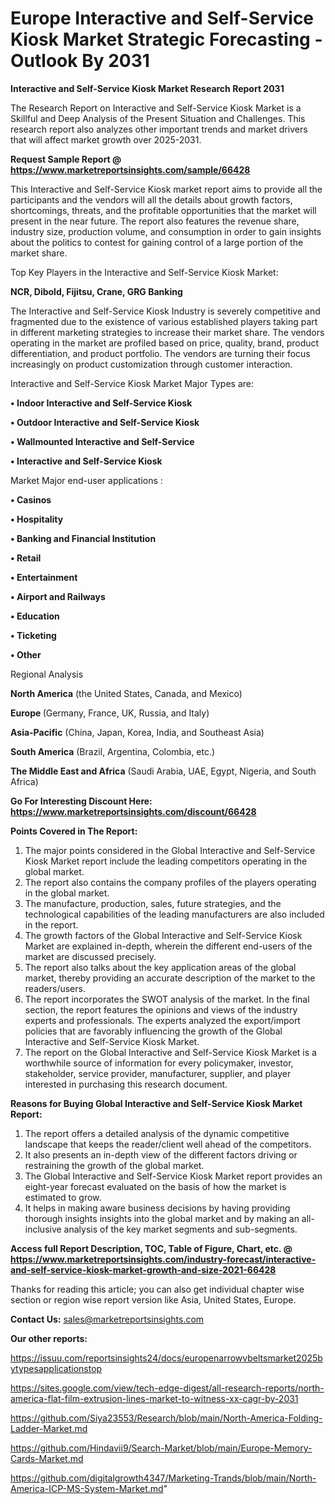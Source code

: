 # Europe Interactive and Self-Service Kiosk Market Strategic Forecasting - Outlook By 2031

<strong>Interactive and Self-Service Kiosk Market Research Report 2031</strong>

The Research Report on Interactive and Self-Service Kiosk Market is a Skillful and Deep Analysis of the Present Situation and Challenges. This research report also analyzes other important trends and market drivers that will affect market growth over 2025-2031.

<strong>Request Sample Report @ <a href=https://www.marketreportsinsights.com/sample/66428>https://www.marketreportsinsights.com/sample/66428</a></strong>

This Interactive and Self-Service Kiosk market report aims to provide all the participants and the vendors will all the details about growth factors, shortcomings, threats, and the profitable opportunities that the market will present in the near future. The report also features the revenue share, industry size, production volume, and consumption in order to gain insights about the politics to contest for gaining control of a large portion of the market share.

Top Key Players in the Interactive and Self-Service Kiosk Market:

<strong>NCR, Dibold, Fijitsu, Crane, GRG Banking</strong>

The Interactive and Self-Service Kiosk Industry is severely competitive and fragmented due to the existence of various established players taking part in different marketing strategies to increase their market share. The vendors operating in the market are profiled based on price, quality, brand, product differentiation, and product portfolio. The vendors are turning their focus increasingly on product customization through customer interaction.

Interactive and Self-Service Kiosk Market Major Types are:

<strong>• Indoor Interactive and Self-Service Kiosk

• Outdoor Interactive and Self-Service Kiosk

• Wallmounted Interactive and Self-Service

• Interactive and Self-Service Kiosk</strong>

Market Major end-user applications :

<strong>• Casinos

• Hospitality

• Banking and Financial Institution

• Retail

• Entertainment

• Airport and Railways

• Education

• Ticketing

• Other</strong>

Regional Analysis

</u><strong><b>North America</b></strong> (the United States, Canada, and Mexico)

<strong><b>Europe </b></strong>(Germany, France, UK, Russia, and Italy)

<strong><b>Asia-Pacific</b></strong> (China, Japan, Korea, India, and Southeast Asia)

<strong><b>South America</b></strong> (Brazil, Argentina, Colombia, etc.)

<strong><b>The Middle East and Africa</b></strong> (Saudi Arabia, UAE, Egypt, Nigeria, and South Africa)

<strong>Go For Interesting Discount Here: <a href=https://www.marketreportsinsights.com/discount/66428>https://www.marketreportsinsights.com/discount/66428</a></strong>

<strong>Points Covered in The Report:</strong>
<ol>
  <li>The major points considered in the Global Interactive and Self-Service Kiosk Market report include the leading competitors operating in the global market.</li>
  <li>The report also contains the company profiles of the players operating in the global market.</li>
  <li>The manufacture, production, sales, future strategies, and the technological capabilities of the leading manufacturers are also included in the report.</li>
  <li>The growth factors of the Global Interactive and Self-Service Kiosk Market are explained in-depth, wherein the different end-users of the market are discussed precisely.</li>
  <li>The report also talks about the key application areas of the global market, thereby providing an accurate description of the market to the readers/users.</li>
  <li>The report incorporates the SWOT analysis of the market. In the final section, the report features the opinions and views of the industry experts and professionals. The experts analyzed the export/import policies that are favorably influencing the growth of the Global Interactive and Self-Service Kiosk Market.</li>
  <li>The report on the Global Interactive and Self-Service Kiosk Market is a worthwhile source of information for every policymaker, investor, stakeholder, service provider, manufacturer, supplier, and player interested in purchasing this research document.</li>
</ol>
<strong>Reasons for Buying Global Interactive and Self-Service Kiosk Market Report:</strong>

<ol>
  <li>The report offers a detailed analysis of the dynamic competitive landscape that keeps the reader/client well ahead of the competitors.</li>
  <li>It also presents an in-depth view of the different factors driving or restraining the growth of the global market.</li>
  <li>The Global Interactive and Self-Service Kiosk Market report provides an eight-year forecast evaluated on the basis of how the market is estimated to grow.</li>
  <li>It helps in making aware business decisions by having providing thorough insights insights into the global market and by making an all-inclusive analysis of the key market segments and sub-segments.</li>
</ol>
<strong>Access full Report Description, TOC, Table of Figure, Chart, etc. @ <a href=https://www.marketreportsinsights.com/industry-forecast/interactive-and-self-service-kiosk-market-growth-and-size-2021-66428>https://www.marketreportsinsights.com/industry-forecast/interactive-and-self-service-kiosk-market-growth-and-size-2021-66428</a></strong>


Thanks for reading this article; you can also get individual chapter wise section or region wise report version like Asia, United States, Europe.

<strong>Contact Us:</strong>
sales@marketreportsinsights.com

<strong>Our other reports:</strong>

<a href=https://issuu.com/reportsinsights24/docs/europenarrowvbeltsmarket2025bytypesapplicationstop>https://issuu.com/reportsinsights24/docs/europenarrowvbeltsmarket2025bytypesapplicationstop</a>

<a href=https://sites.google.com/view/tech-edge-digest/all-research-reports/north-america-flat-film-extrusion-lines-market-to-witness-xx-cagr-by-2031>https://sites.google.com/view/tech-edge-digest/all-research-reports/north-america-flat-film-extrusion-lines-market-to-witness-xx-cagr-by-2031</a>

<a href=https://github.com/Siya23553/Research/blob/main/North-America-Folding-Ladder-Market.md>https://github.com/Siya23553/Research/blob/main/North-America-Folding-Ladder-Market.md</a>

<a href=https://github.com/Hindavii9/Search-Market/blob/main/Europe-Memory-Cards-Market.md>https://github.com/Hindavii9/Search-Market/blob/main/Europe-Memory-Cards-Market.md</a>

<a href=https://github.com/digitalgrowth4347/Marketing-Trands/blob/main/North-America-ICP-MS-System-Market.md>https://github.com/digitalgrowth4347/Marketing-Trands/blob/main/North-America-ICP-MS-System-Market.md</a>"
